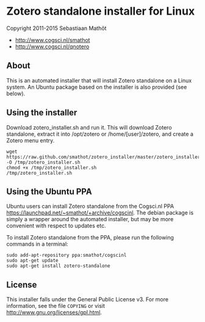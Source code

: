 # Zotero standalone installer for Linux

Copyright 2011-2015 Sebastiaan Mathôt

- <http://www.cogsci.nl/smathot>
- <http://www.cogsci.nl/qnotero>

## About

This is an automated installer that will install Zotero standalone on a Linux system. An Ubuntu package based on the installer is also provided (see below).

## Using the installer

Download zotero_installer.sh and run it. This will download Zotero standalone, extract it into /opt/zotero or /home/[user]/zotero, and create a Zotero menu entry.

	wget https://raw.github.com/smathot/zotero_installer/master/zotero_installer.sh -O /tmp/zotero_installer.sh
	chmod +x /tmp/zotero_installer.sh
	/tmp/zotero_installer.sh

## Using the Ubuntu PPA

Ubuntu users can install Zotero standalone from the Cogsci.nl PPA <https://launchpad.net/~smathot/+archive/cogscinl>. The debian package is simply a wrapper around the automated installer, but may be more convenient with respect to updates etc.

To install Zotero standalone from the PPA, please run the following commands in a terminal:

	sudo add-apt-repository ppa:smathot/cogscinl
	sudo apt-get update
	sudo apt-get install zotero-standalone

## License

This installer falls under the General Public License v3. For more information, see the file `COPYING` or visit <http://www.gnu.org/licenses/gpl.html>.
